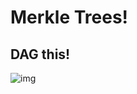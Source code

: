 # Merkle Trees!



## DAG this!

![img](https://upload.wikimedia.org/wikipedia/commons/c/c6/Topological_Ordering.svg)
